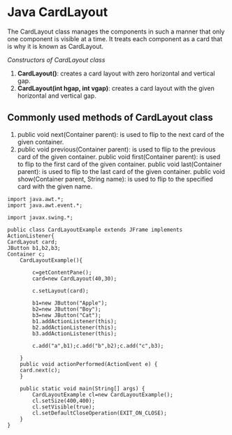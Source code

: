 # Java CardLayout

  The CardLayout class manages the components in such a manner that only one component is visible at a time. It treats each component as a card that is why it is known as CardLayout.

_Constructors of CardLayout class_

1. **CardLayout()**: creates a card layout with zero horizontal and vertical gap.
2. **CardLayout(int hgap, int vgap)**: creates a card layout with the given horizontal and vertical gap.


## Commonly used methods of CardLayout class

1. public void next(Container parent): is used to flip to the next card of the given container.
2. public void previous(Container parent): is used to flip to the previous card of the given container.
   public void first(Container parent): is used to flip to the first card of the given container.
   public void last(Container parent): is used to flip to the last card of the given container.
   public void show(Container parent, String name): is used to flip to the specified card with the given name.


```
import java.awt.*;  
import java.awt.event.*;  
  
import javax.swing.*;  
  
public class CardLayoutExample extends JFrame implements ActionListener{  
CardLayout card;  
JButton b1,b2,b3;  
Container c;  
    CardLayoutExample(){  
          
        c=getContentPane();  
        card=new CardLayout(40,30);  

        c.setLayout(card);  
          
        b1=new JButton("Apple");  
        b2=new JButton("Boy");  
        b3=new JButton("Cat");  
        b1.addActionListener(this);  
        b2.addActionListener(this);  
        b3.addActionListener(this);  
              
        c.add("a",b1);c.add("b",b2);c.add("c",b3);  
                          
    }  
    public void actionPerformed(ActionEvent e) {  
    card.next(c);  
    }  
  
    public static void main(String[] args) {  
        CardLayoutExample cl=new CardLayoutExample();  
        cl.setSize(400,400);  
        cl.setVisible(true);  
        cl.setDefaultCloseOperation(EXIT_ON_CLOSE);  
    }  
}
```